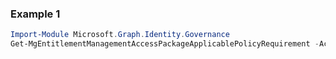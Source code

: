 ### Example 1
``` powershell
Import-Module Microsoft.Graph.Identity.Governance
Get-MgEntitlementManagementAccessPackageApplicablePolicyRequirement -AccessPackageId $accessPackageId
```
